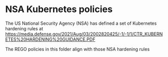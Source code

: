 # NSA Kubernetes policies

The US National Security Agency (NSA) has defined a set of Kubernetes hardening rules at https://media.defense.gov/2021/Aug/03/2002820425/-1/-1/1/CTR_KUBERNETES%20HARDENING%20GUIDANCE.PDF

The REGO policies in this folder align with those NSA hardening rules